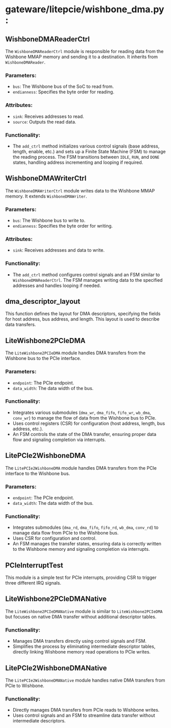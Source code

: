 # gateware/litepcie/wishbone_dma.py:

## WishboneDMAReaderCtrl
The `WishboneDMAReaderCtrl` module is responsible for reading data from the Wishbone MMAP memory and sending it to a destination. It inherits from `WishboneDMAReader`.

### Parameters:
- `bus`: The Wishbone bus of the SoC to read from.
- `endianness`: Specifies the byte order for reading.

### Attributes:
- `sink`: Receives addresses to read.
- `source`: Outputs the read data.

### Functionality:
- The `add_ctrl` method initializes various control signals (base address, length, enable, etc.) and sets up a Finite State Machine (FSM) to manage the reading process. The FSM transitions between `IDLE`, `RUN`, and `DONE` states, handling address incrementing and looping if required.

## WishboneDMAWriterCtrl
The `WishboneDMAWriterCtrl` module writes data to the Wishbone MMAP memory. It extends `WishboneDMAWriter`.

### Parameters:
- `bus`: The Wishbone bus to write to.
- `endianness`: Specifies the byte order for writing.

### Attributes:
- `sink`: Receives addresses and data to write.

### Functionality:
- The `add_ctrl` method configures control signals and an FSM similar to `WishboneDMAReaderCtrl`. The FSM manages writing data to the specified addresses and handles looping if needed.

## dma_descriptor_layout
This function defines the layout for DMA descriptors, specifying the fields for host address, bus address, and length. This layout is used to describe data transfers.

## LiteWishbone2PCIeDMA
The `LiteWishbone2PCIeDMA` module handles DMA transfers from the Wishbone bus to the PCIe interface.

### Parameters:
- `endpoint`: The PCIe endpoint.
- `data_width`: The data width of the bus.

### Functionality:
- Integrates various submodules (`dma_wr`, `dma_fifo`, `fifo_wr`, `wb_dma`, `conv_wr`) to manage the flow of data from the Wishbone bus to PCIe.
- Uses control registers (CSR) for configuration (host address, length, bus address, etc.).
- An FSM controls the state of the DMA transfer, ensuring proper data flow and signaling completion via interrupts.

## LitePCIe2WishboneDMA
The `LitePCIe2WishboneDMA` module handles DMA transfers from the PCIe interface to the Wishbone bus.

### Parameters:
- `endpoint`: The PCIe endpoint.
- `data_width`: The data width of the bus.

### Functionality:
- Integrates submodules (`dma_rd`, `dma_fifo`, `fifo_rd`, `wb_dma`, `conv_rd`) to manage data flow from PCIe to the Wishbone bus.
- Uses CSR for configuration and control.
- An FSM manages the transfer states, ensuring data is correctly written to the Wishbone memory and signaling completion via interrupts.

## PCIeInterruptTest
This module is a simple test for PCIe interrupts, providing CSR to trigger three different IRQ signals.

## LiteWishbone2PCIeDMANative
The `LiteWishbone2PCIeDMANative` module is similar to `LiteWishbone2PCIeDMA` but focuses on native DMA transfer without additional descriptor tables.

### Functionality:
- Manages DMA transfers directly using control signals and FSM.
- Simplifies the process by eliminating intermediate descriptor tables, directly linking Wishbone memory read operations to PCIe writes.

## LitePCIe2WishboneDMANative
The `LitePCIe2WishboneDMANative` module handles native DMA transfers from PCIe to Wishbone.

### Functionality:
- Directly manages DMA transfers from PCIe reads to Wishbone writes.
- Uses control signals and an FSM to streamline data transfer without intermediate descriptors.
